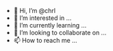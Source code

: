 - 👋 Hi, I’m @chrl
- 👀 I’m interested in ...
- 🌱 I’m currently learning ...
- 💞️ I’m looking to collaborate on ...
- 📫 How to reach me ...

<!---
chrl/chrl is a ✨ special ✨ repository because its `README.md` (this file) appears on your GitHub profile.
You can click the Preview link to take a look at your changes.
--->

